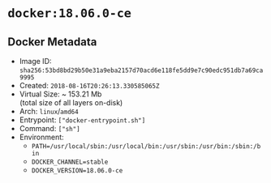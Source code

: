 # `docker:18.06.0-ce`

## Docker Metadata

- Image ID: `sha256:53bd8bd29b50e31a9eba2157d70acd6e118fe5dd9e7c90edc951db7a69ca9995`
- Created: `2018-08-16T20:26:13.330585065Z`
- Virtual Size: ~ 153.21 Mb  
  (total size of all layers on-disk)
- Arch: `linux`/`amd64`
- Entrypoint: `["docker-entrypoint.sh"]`
- Command: `["sh"]`
- Environment:
  - `PATH=/usr/local/sbin:/usr/local/bin:/usr/sbin:/usr/bin:/sbin:/bin`
  - `DOCKER_CHANNEL=stable`
  - `DOCKER_VERSION=18.06.0-ce`
